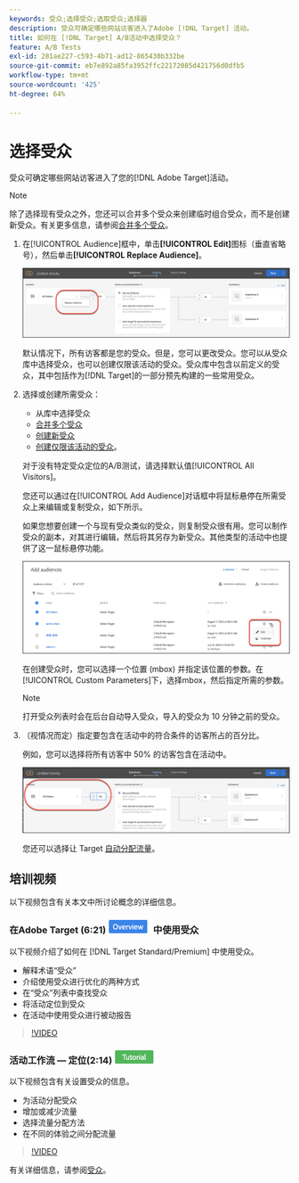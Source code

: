 ```yaml
---
keywords: 受众;选择受众;选取受众;选择器
description: 受众可确定哪些网站访客进入了Adobe [!DNL Target] 活动。
title: 如何在 [!DNL Target] A/B活动中选择受众？
feature: A/B Tests
exl-id: 281ae227-c593-4b71-ad12-865430b332be
source-git-commit: eb7e892a85fa3952ffc22172085d421756d0dfb5
workflow-type: tm+mt
source-wordcount: '425'
ht-degree: 64%

---
```


# 选择受众

受众可确定哪些网站访客进入了您的[!DNL Adobe Target]活动。

>[!NOTE]
>
>除了选择现有受众之外，您还可以合并多个受众来创建临时组合受众，而不是创建新受众。有关更多信息，请参阅[合并多个受众](/help/main/c-target/combining-multiple-audiences.md#concept_A7386F1EA4394BD2AB72399C225981E5)。

1. 在[!UICONTROL Audience]框中，单击&#x200B;**[!UICONTROL Edit]**&#x200B;图标（垂直省略号），然后单击&#x200B;**[!UICONTROL Replace Audience]**。

   ![“替换受众”选项](/help/main/c-activities/t-test-ab/t-test-create-ab/assets/replace-audience.png)

   默认情况下，所有访客都是您的受众。但是，您可以更改受众。您可以从受众库中选择受众，也可以创建仅限该活动的受众。受众库中包含以前定义的受众，其中包括作为[!DNL Target]的一部分预先构建的一些常用受众。

1. 选择或创建所需受众：

   * 从库中选择受众
   * [合并多个受众](/help/main/c-target/combining-multiple-audiences.md#concept_A7386F1EA4394BD2AB72399C225981E5)
   * [创建新受众](/help/main/c-target/c-audiences/create-audience.md#task_1D507519D3AD4390B507F188BD294DC1)
   * [创建仅限该活动的受众](/help/main/c-target/creating-activity-only-audience.md#concept_A6BADCF530ED4AE1852E677FEBE68483)。

   对于没有特定受众定位的A/B测试，请选择默认值[!UICONTROL All Visitors]。

   您还可以通过在[!UICONTROL Add Audience]对话框中将鼠标悬停在所需受众上来编辑或复制受众，如下所示。

   如果您想要创建一个与现有受众类似的受众，则复制受众很有用。您可以制作受众的副本，对其进行编辑，然后将其另存为新受众。其他类型的活动中也提供了这一鼠标悬停功能。

   ![受众悬停](/help/main/c-activities/t-test-ab/t-test-create-ab/assets/audience_picker_hover-new.png)

   在创建受众时，您可以选择一个位置 (mbox) 并指定该位置的参数。在[!UICONTROL Custom Parameters]下，选择mbox，然后指定所需的参数。

   >[!NOTE]
   >
   >打开受众列表时会在后台自动导入受众，导入的受众为 10 分钟之前的受众。

1. （视情况而定）指定要包含在活动中的符合条件的访客所占的百分比。

   例如，您可以选择将所有访客中 50% 的访客包含在活动中。

   ![受众百分比](/help/main/c-activities/t-test-ab/t-test-create-ab/assets/audperc-new.png)

   您还可以选择让 Target [自动分配流量](/help/main/c-activities/automated-traffic-allocation/automated-traffic-allocation.md#concept_A1407678796B4C569E94CBA8A9F7F5D4)。

## 培训视频

以下视频包含有关本文中所讨论概念的详细信息。

### 在Adobe Target (6:21) ![概述徽章](/help/main/assets/overview.png)中使用受众

以下视频介绍了如何在 [!DNL Target Standard/Premium] 中使用受众。

* 解释术语“受众”
* 介绍使用受众进行优化的两种方式
* 在“受众”列表中查找受众
* 将活动定位到受众
* 在活动中使用受众进行被动报告

>[!VIDEO](https://video.tv.adobe.com/v/17398)

### 活动工作流 — 定位(2:14) ![教程徽章](/help/main/assets/tutorial.png)

以下视频包含有关设置受众的信息。

* 为活动分配受众
* 增加或减少流量
* 选择流量分配方法
* 在不同的体验之间分配流量

>[!VIDEO](https://video.tv.adobe.com/v/17385)

有关详细信息，请参阅[受众](/help/main/c-target/c-audiences/audiences.md#concept_65BE870D290E412D8BBF557EEA67C271)。
